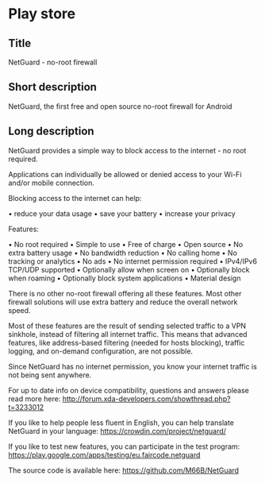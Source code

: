 Play store
==========

Title
-----
NetGuard - no-root firewall


Short description
-----------------
NetGuard, the first free and open source no-root firewall for Android


Long description
----------------
NetGuard provides a simple way to block access to the internet - no root required.

Applications can individually be allowed or denied access to your Wi-Fi and/or mobile connection.

Blocking access to the internet can help:

&bull; reduce your data usage
&bull; save your battery
&bull; increase your privacy

Features:

&bull; No root required
&bull; Simple to use
&bull; Free of charge
&bull; Open source
&bull; No extra battery usage
&bull; No bandwidth reduction
&bull; No calling home
&bull; No tracking or analytics
&bull; No ads
&bull; No internet permission required
&bull; IPv4/IPv6 TCP/UDP supported
&bull; Optionally allow when screen on
&bull; Optionally block when roaming
&bull; Optionally block system applications
&bull; Material design

There is no other no-root firewall offering all these features.
Most other firewall solutions will use extra battery and reduce the overall network speed.

Most of these features are the result of sending selected traffic to a VPN sinkhole, instead of filtering all internet traffic.
This means that advanced features, like address-based filtering (needed for hosts blocking), traffic logging, and on-demand configuration, are not possible.

Since NetGuard has no internet permission, you know your internet traffic is not being sent anywhere.

For up to date info on device compatibility, questions and answers please read more here: http://forum.xda-developers.com/showthread.php?t=3233012

If you like to help people less fluent in English, you can help translate NetGuard in your language: https://crowdin.com/project/netguard/

If you like to test new features, you can participate in the test program: https://play.google.com/apps/testing/eu.faircode.netguard

The source code is available here: https://github.com/M66B/NetGuard
